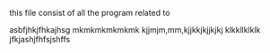 this file consist of all the program related to

asbfjhkjfhkajhsg
mkmkmkmkmkmk
kjjmjm,mm,kjjkkjkjjkjkj
klkkllklklk
jfkjashjfhfsjshffs
